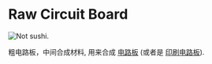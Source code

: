 # Raw Circuit Board

![Not sushi.](oredict:oc:materialCircuitBoardRaw)

粗电路板，中间合成材料, 用来合成 [电路板](circuitBoard.md) (或者是 [印刷电路板](printedCircuitBoard.md)).

